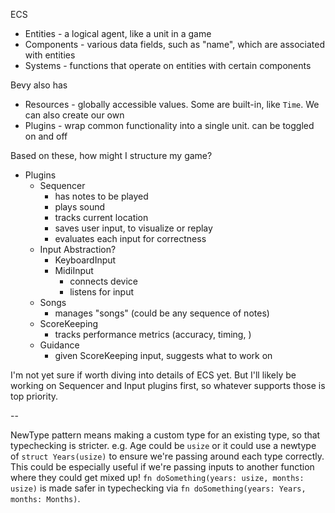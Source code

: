 ECS

- Entities - a logical agent, like a unit in a game
- Components - various data fields, such as "name", which are associated with entities
- Systems - functions that operate on entities with certain components

Bevy also has
- Resources - globally accessible values. Some are built-in, like `Time`. We can also create our own
- Plugins - wrap common functionality into a single unit. can be toggled on and off

Based on these, how might I structure my game?

- Plugins
  - Sequencer
    - has notes to be played
    - plays sound
    - tracks current location
    - saves user input, to visualize or replay
    - evaluates each input for correctness
  - Input Abstraction?
    - KeyboardInput
    - MidiInput
      - connects device
      - listens for input
  - Songs
    - manages "songs" (could be any sequence of notes)
  - ScoreKeeping
    - tracks performance metrics (accuracy, timing, )
  - Guidance
    - given ScoreKeeping input, suggests what to work on

I'm not yet sure if worth diving into details of ECS yet. But I'll likely be working on Sequencer and Input plugins first, so whatever supports those is top priority.

--

NewType pattern means making a custom type for an existing type, so that typechecking is stricter.
e.g. Age could be `usize` or it could use a newtype of `struct Years(usize)` to ensure we're passing around each type correctly.
This could be especially useful if we're passing inputs to another function where they could get mixed up!
`fn doSomething(years: usize, months: usize)` is made safer in typechecking via `fn doSomething(years: Years, months: Months)`.


